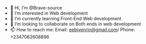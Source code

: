 - 👋 Hi, I’m @Brave-source
- 👀 I’m interested in Web development
- 🌱 I’m currently learning Front-End Web development
- 💞️ I’m looking to collaborate on Both ends in web development
- 📫 How to reach me: Email: eebiyenrin@gmail.com/ Phone: +2347062608896

<!---
Brave-source/Brave-source is a ✨ special ✨ repository because its `README.md` (this file) appears on your GitHub profile.
You can click the Preview link to take a look at your changes.
--->

